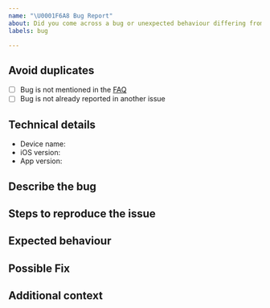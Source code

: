 ```yaml
---
name: "\U0001F6A8 Bug Report"
about: Did you come across a bug or unexpected behaviour differing from the docs?
labels: bug

---
```

<!--
Thanks for reporting a bug 🙌 ❤️

Before opening a new issue, please make sure that we do not have any duplicates already open. You can ensure this by searching the issue list for this repository. If there is a duplicate, please close your issue and add a comment to the existing issue instead.

Also, be sure to check our documentation first: https://github.com/Digitaler-Impfnachweis/documentation
-->

## Avoid duplicates
* [ ] Bug is not mentioned in the [FAQ](https://digitaler-impfnachweis-app.de/faq/)
* [ ] Bug is not already reported in another issue

## Technical details

- Device name:
- iOS version:
- App version:

## Describe the bug

<!-- Describe your issue -->

## Steps to reproduce the issue

<!-- include screenshots, logs, code or other info to help explain your problem -->

<!--
1. Go to '...'
2. Click on '....'
3. Scroll down to '....'
4. See error
-->

## Expected behaviour

<!-- A clear and concise description of what you expected to happen. -->

## Possible Fix

<!--- Not obligatory, but suggest a fix or reason for the bug -->

## Additional context

<!-- Add any other context about the problem here. -->
